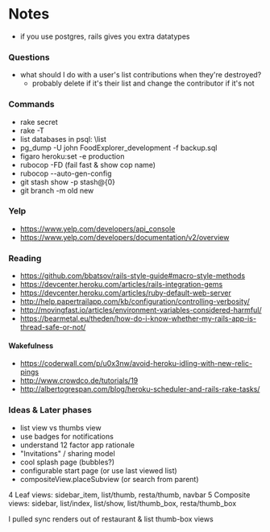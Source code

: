 # Notes

* if you use postgres, rails gives you extra datatypes

### Questions
* what should I do with a user's list contributions when they're destroyed?
  * probably delete if it's their list and change the contributor if it's not

### Commands
* rake secret
* rake -T
* list databases in psql: \\list
* pg_dump -U john FoodExplorer_development -f backup.sql
* figaro heroku:set -e production
* rubocop -FD (fail fast & show cop name)
* rubocop --auto-gen-config
* git stash show -p stash@{0}
* git branch -m old new

### Yelp
* https://www.yelp.com/developers/api_console
* https://www.yelp.com/developers/documentation/v2/overview

### Reading
* https://github.com/bbatsov/rails-style-guide#macro-style-methods
* https://devcenter.heroku.com/articles/rails-integration-gems
* https://devcenter.heroku.com/articles/ruby-default-web-server
* http://help.papertrailapp.com/kb/configuration/controlling-verbosity/
* http://movingfast.io/articles/environment-variables-considered-harmful/
* https://bearmetal.eu/theden/how-do-i-know-whether-my-rails-app-is-thread-safe-or-not/
#### Wakefulness
* https://coderwall.com/p/u0x3nw/avoid-heroku-idling-with-new-relic-pings
* http://www.crowdco.de/tutorials/19
* http://albertogrespan.com/blog/heroku-scheduler-and-rails-rake-tasks/

### Ideas & Later phases
 - list view vs thumbs view
 - use badges for notifications
 - understand 12 factor app rationale
 - "Invitations" / sharing model
 - cool splash page (bubbles?)
 - configurable start page (or use last viewed list)
 - compositeView.placeSubview (or search from parent)

4 Leaf views: sidebar_item, list/thumb, resta/thumb, navbar
5 Composite views: sidebar, list/index, list/show, list/thumb_box, resta/thumb_box

I pulled sync renders out of restaurant & list thumb-box views
